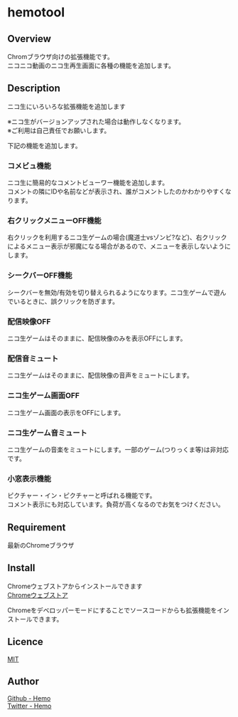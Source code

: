 # hemotool

## Overview

Chromブラウザ向けの拡張機能です。  
ニコニコ動画のニコ生再生画面に各種の機能を追加します。

## Description

ニコ生にいろいろな拡張機能を追加します

※ニコ生がバージョンアップされた場合は動作しなくなります。  
※ご利用は自己責任でお願いします。

下記の機能を追加します。

### コメビュ機能  
ニコ生に簡易的なコメントビューワー機能を追加します。  
コメントの隣にIDや名前などが表示され、誰がコメントしたのかわかりやすくなります。

### 右クリックメニューOFF機能  
右クリックを利用するニコ生ゲームの場合(魔道士vsゾンビ?など)、右クリックによるメニュー表示が邪魔になる場合があるので、メニューを表示しないようにします。

### シークバーOFF機能  
シークバーを無効/有効を切り替えられるようになります。ニコ生ゲームで遊んでいるときに、誤クリックを防ぎます。

### 配信映像OFF  
ニコ生ゲームはそのままに、配信映像のみを表示OFFにします。

### 配信音ミュート  
ニコ生ゲームはそのままに、配信映像の音声をミュートにします。

### ニコ生ゲーム画面OFF  
ニコ生ゲーム画面の表示をOFFにします。

### ニコ生ゲーム音ミュート  
ニコ生ゲームの音楽をミュートにします。一部のゲーム(つりっくま等)は非対応です。

### 小窓表示機能  
ピクチャー・イン・ピクチャーと呼ばれる機能です。  
コメント表示にも対応しています。負荷が高くなるのでお気をつけください。

## Requirement

最新のChromeブラウザ

## Install

Chromeウェブストアからインストールできます  
[Chromeウェブストア](https://chrome.google.com/webstore/detail/bakmgoejpahphkdcgeembmbkklggiocc/)

Chromeをデベロッパーモードにすることでソースコードからも拡張機能をインストールできます。

## Licence

[MIT](https://github.com/Hemo2525/hemotool/blob/main/LICENSE)

## Author

[Github - Hemo](https://github.com/Hemo2525/)  
[Twitter - Hemo](https://twitter.com/hemo2525cat)
